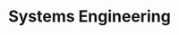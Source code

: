 ---
title: Systems Engineering
layout: collection
permalink: /syseng/
collection: syseng
entries_layout: grid
---
